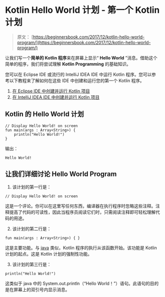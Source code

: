 # Kotlin Hello World 计划 - 第一个 Kotlin 计划

> 原文： [https://beginnersbook.com/2017/12/kotlin-hello-world-program/](https://beginnersbook.com/2017/12/kotlin-hello-world-program/)

让我们写一个**简单的 Kotlin 程序**来在屏幕上显示“ **Hello World** ”消息。借助这个简单的程序，我们将尝试理解 **Kotlin Programming** 的基础知识。

您可以在 Eclipse IDE 或流行的 IntelliJ IDEA IDE 中运行 Kotlin 程序。您可以参考以下教程来了解如何在这些 IDE 中创建和运行您的第一个 Kotlin 程序。
1.  [在 Eclipse IDE 中创建并运行 Kotlin 项目](https://beginnersbook.com/2017/12/kotlin-in-eclipse-ide/)
2.  [在 IntelliJ IDEA IDE 中创建并运行 Kotlin 项目](https://beginnersbook.com/2017/12/create-and-run-your-first-kotlin-project-in-intellij-idea/)

## Kotlin 的 Hello World 计划

```
// Display Hello World! on screen
fun main(args : Array<String>) {
    println("Hello World!")
}
```

输出：

```
Hello World!
```

## 让我们详细讨论 Hello World Program

1.  该计划的第一行是：

```
// Display Hello World! on screen
```

这是一个评论。你可以在这里写任何东西，编译器在执行程序时忽略这些注释。注释提高了代码的可读性，因此当程序员阅读它们时，只需阅读注释即可轻松理解代码的用途。

2.  该计划的第二行是：

```
fun main(args : Array<String>) { }
```

这是主要功能。与 [java](https://beginnersbook.com/java-tutorial-for-beginners-with-examples/) 类似，Kotlin 程序的执行从该函数开始。该功能是 Kotlin 计划的起点。这是 Kotlin 计划的强制性功能。

3.  该计划的第三行是：

```
println("Hello World!")
```

这类似于 java 中的 System.out.println（“Hello World！”）语句。此语句的目的是在屏幕上的双引号内显示​​消息。